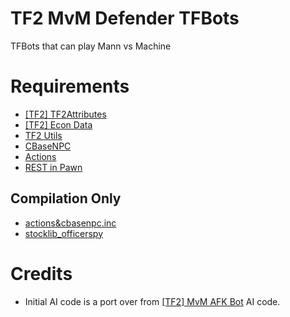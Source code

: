 # TF2 MvM Defender TFBots
 TFBots that can play Mann vs Machine

# Requirements
- [[TF2] TF2Attributes](https://github.com/FlaminSarge/tf2attributes)
- [[TF2] Econ Data](https://github.com/nosoop/SM-TFEconData)
- [TF2 Utils](https://github.com/nosoop/SM-TFUtils)
- [CBaseNPC](https://github.com/TF2-DMB/CBaseNPC)
- [Actions](https://github.com/Vinillia/actions.ext)
- [REST in Pawn](https://github.com/ErikMinekus/sm-ripext)
## Compilation Only
- [actions&cbasenpc.inc](https://github.com/OfficerSpy/Sourcemod-Modified-Includes/blob/main/inc_mod_compatibility/actions%26cbasenpc.inc)
- [stocklib_officerspy](https://github.com/OfficerSpy/SM_Stock_OfficerSpy)
# Credits
- Initial AI code is a port over from [[TF2] MvM AFK Bot](https://github.com/Pelipoika/TF2_Idlebot) AI code.
